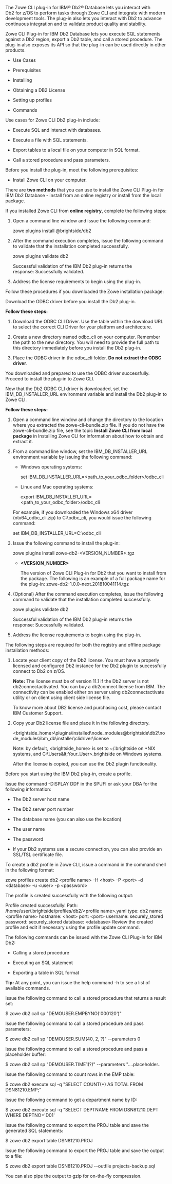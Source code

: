 <?xml version="1.0" encoding="UTF-8"?><?workdir /opt/dita-ot/out/.tmp?><?workdir-uri file:/opt/dita-ot/out/.tmp/?><?path2project ../?><?path2project-uri ../?><?path2rootmap-uri ../?><topic xmlns:ditaarch="http://dita.oasis-open.org/architecture/2005/" xmlns:dita-ot="http://dita-ot.sourceforge.net/ns/201007/dita-ot" class="- topic/topic " ditaarch:DITAArchVersion="1.2" domains="(topic hi-d) (topic ut-d) (topic indexing-d) (topic hazard-d) (topic abbrev-d) (topic pr-d) (topic sw-d) (topic ui-d)" id="zowe-cli-plug-in-for-ibm-db2-database" xtrf="file:/opt/dita-ot/data/user-guide/cli-db2plugin.md" xtrc="topic:1;182:3"><title class="- topic/title " xtrf="file:/opt/dita-ot/data/user-guide/cli-db2plugin.md" xtrc="title:1;182:3">Zowe CLI plug-in for IBM Db2 Database</title><body class="- topic/body " xtrf="file:/opt/dita-ot/data/user-guide/cli-db2plugin.md" xtrc="body:1;182:3"><p class="- topic/p " xtrf="file:/opt/dita-ot/data/user-guide/cli-db2plugin.md" xtrc="p:1;182:3">The Zowe CLI plug-in for IBM® Db2® Database lets you interact with Db2 for z/OS to perform tasks through Zowe CLI and integrate with modern development tools. The plug-in also lets you interact with Db2 to advance continuous integration and to validate product quality and stability.</p><p class="- topic/p " xtrf="file:/opt/dita-ot/data/user-guide/cli-db2plugin.md" xtrc="p:2;182:3">Zowe CLI Plug-in for IBM Db2 Database lets you execute SQL statements against a Db2 region, export a Db2 table, and call a stored procedure. The plug-in also exposes its API so that the plug-in can be used directly in other products.</p><ul class="- topic/ul " xtrf="file:/opt/dita-ot/data/user-guide/cli-db2plugin.md" xtrc="ul:1;182:3"><li class="- topic/li " xtrf="file:/opt/dita-ot/data/user-guide/cli-db2plugin.md" xtrc="li:1;182:3"><p class="- topic/p " xtrf="file:/opt/dita-ot/data/user-guide/cli-db2plugin.md" xtrc="p:3;182:3"><xref class="- topic/xref " href="#use-cases" dita-ot:orig-format="html" format="dita" xtrf="file:/opt/dita-ot/data/user-guide/cli-db2plugin.md" xtrc="xref:1;182:3">Use Cases</xref></p></li><li class="- topic/li " xtrf="file:/opt/dita-ot/data/user-guide/cli-db2plugin.md" xtrc="li:2;182:3"><p class="- topic/p " xtrf="file:/opt/dita-ot/data/user-guide/cli-db2plugin.md" xtrc="p:4;182:3"><xref class="- topic/xref " href="#prerequisites" dita-ot:orig-format="html" format="dita" xtrf="file:/opt/dita-ot/data/user-guide/cli-db2plugin.md" xtrc="xref:2;182:3">Prerequisites</xref></p></li><li class="- topic/li " xtrf="file:/opt/dita-ot/data/user-guide/cli-db2plugin.md" xtrc="li:3;182:3"><p class="- topic/p " xtrf="file:/opt/dita-ot/data/user-guide/cli-db2plugin.md" xtrc="p:5;182:3"><xref class="- topic/xref " href="#installing" dita-ot:orig-format="html" format="dita" xtrf="file:/opt/dita-ot/data/user-guide/cli-db2plugin.md" xtrc="xref:3;182:3">Installing</xref></p></li><li class="- topic/li " xtrf="file:/opt/dita-ot/data/user-guide/cli-db2plugin.md" xtrc="li:4;182:3"><p class="- topic/p " xtrf="file:/opt/dita-ot/data/user-guide/cli-db2plugin.md" xtrc="p:6;182:3"><xref class="- topic/xref " href="#license" dita-ot:orig-format="html" format="dita" xtrf="file:/opt/dita-ot/data/user-guide/cli-db2plugin.md" xtrc="xref:4;182:3">Obtaining a DB2 License</xref></p></li><li class="- topic/li " xtrf="file:/opt/dita-ot/data/user-guide/cli-db2plugin.md" xtrc="li:5;182:3"><p class="- topic/p " xtrf="file:/opt/dita-ot/data/user-guide/cli-db2plugin.md" xtrc="p:7;182:3"><xref class="- topic/xref " href="#setting-up-profiles" dita-ot:orig-format="html" format="dita" xtrf="file:/opt/dita-ot/data/user-guide/cli-db2plugin.md" xtrc="xref:5;182:3">Setting up profiles</xref></p></li><li class="- topic/li " xtrf="file:/opt/dita-ot/data/user-guide/cli-db2plugin.md" xtrc="li:6;182:3"><p class="- topic/p " xtrf="file:/opt/dita-ot/data/user-guide/cli-db2plugin.md" xtrc="p:8;182:3"><xref class="- topic/xref " href="#commands" dita-ot:orig-format="html" format="dita" xtrf="file:/opt/dita-ot/data/user-guide/cli-db2plugin.md" xtrc="xref:6;182:3">Commands</xref></p></li></ul></body><topic class="- topic/topic " ditaarch:DITAArchVersion="1.2" domains="(topic hi-d) (topic ut-d) (topic indexing-d) (topic hazard-d) (topic abbrev-d) (topic pr-d) (topic sw-d) (topic ui-d)" id="use-cases" xtrf="file:/opt/dita-ot/data/user-guide/cli-db2plugin.md" xtrc="topic:2;182:3"><title class="- topic/title " xtrf="file:/opt/dita-ot/data/user-guide/cli-db2plugin.md" xtrc="title:2;182:3">Use cases</title><body class="- topic/body " xtrf="file:/opt/dita-ot/data/user-guide/cli-db2plugin.md" xtrc="body:2;182:3"><p class="- topic/p " xtrf="file:/opt/dita-ot/data/user-guide/cli-db2plugin.md" xtrc="p:9;182:3">Use cases for Zowe CLI Db2 plug-in include:</p><ul class="- topic/ul " xtrf="file:/opt/dita-ot/data/user-guide/cli-db2plugin.md" xtrc="ul:2;182:3"><li class="- topic/li " xtrf="file:/opt/dita-ot/data/user-guide/cli-db2plugin.md" xtrc="li:7;182:3"><p class="- topic/p " xtrf="file:/opt/dita-ot/data/user-guide/cli-db2plugin.md" xtrc="p:10;182:3">Execute SQL and interact with databases.</p></li><li class="- topic/li " xtrf="file:/opt/dita-ot/data/user-guide/cli-db2plugin.md" xtrc="li:8;182:3"><p class="- topic/p " xtrf="file:/opt/dita-ot/data/user-guide/cli-db2plugin.md" xtrc="p:11;182:3">Execute a file with SQL statements.</p></li><li class="- topic/li " xtrf="file:/opt/dita-ot/data/user-guide/cli-db2plugin.md" xtrc="li:9;182:3"><p class="- topic/p " xtrf="file:/opt/dita-ot/data/user-guide/cli-db2plugin.md" xtrc="p:12;182:3">Export tables to a local file on your computer in SQL format.</p></li><li class="- topic/li " xtrf="file:/opt/dita-ot/data/user-guide/cli-db2plugin.md" xtrc="li:10;182:3"><p class="- topic/p " xtrf="file:/opt/dita-ot/data/user-guide/cli-db2plugin.md" xtrc="p:13;182:3">Call a stored procedure and pass parameters.</p></li></ul></body></topic><topic class="- topic/topic " ditaarch:DITAArchVersion="1.2" domains="(topic hi-d) (topic ut-d) (topic indexing-d) (topic hazard-d) (topic abbrev-d) (topic pr-d) (topic sw-d) (topic ui-d)" id="prerequisites" xtrf="file:/opt/dita-ot/data/user-guide/cli-db2plugin.md" xtrc="topic:3;182:3"><title class="- topic/title " xtrf="file:/opt/dita-ot/data/user-guide/cli-db2plugin.md" xtrc="title:3;182:3">Prerequisites</title><body class="- topic/body " xtrf="file:/opt/dita-ot/data/user-guide/cli-db2plugin.md" xtrc="body:3;182:3"><p class="- topic/p " xtrf="file:/opt/dita-ot/data/user-guide/cli-db2plugin.md" xtrc="p:14;182:3">Before you install the plug-in, meet the following prerequisites:</p><ul class="- topic/ul " xtrf="file:/opt/dita-ot/data/user-guide/cli-db2plugin.md" xtrc="ul:3;182:3"><li class="- topic/li " xtrf="file:/opt/dita-ot/data/user-guide/cli-db2plugin.md" xtrc="li:11;182:3"><p class="- topic/p " xtrf="file:/opt/dita-ot/data/user-guide/cli-db2plugin.md" xtrc="p:15;182:3"><xref class="- topic/xref " href="3c5639783a4a2573d79d3f8de6929684303817ff.md" dita-ot:orig-format="markdown" format="dita" xtrf="file:/opt/dita-ot/data/user-guide/cli-db2plugin.md" xtrc="xref:7;182:3">Install Zowe CLI</xref> on your computer.</p></li></ul></body></topic><topic class="- topic/topic " ditaarch:DITAArchVersion="1.2" domains="(topic hi-d) (topic ut-d) (topic indexing-d) (topic hazard-d) (topic abbrev-d) (topic pr-d) (topic sw-d) (topic ui-d)" id="installing" xtrf="file:/opt/dita-ot/data/user-guide/cli-db2plugin.md" xtrc="topic:4;182:3"><title class="- topic/title " xtrf="file:/opt/dita-ot/data/user-guide/cli-db2plugin.md" xtrc="title:4;182:3">Installing</title><body class="- topic/body " xtrf="file:/opt/dita-ot/data/user-guide/cli-db2plugin.md" xtrc="body:4;182:3"><p class="- topic/p " xtrf="file:/opt/dita-ot/data/user-guide/cli-db2plugin.md" xtrc="p:16;182:3">There are <b class="+ topic/ph hi-d/b " xtrf="file:/opt/dita-ot/data/user-guide/cli-db2plugin.md" xtrc="b:1;182:3">two methods</b> that you can use to install the Zowe CLI Plug-in for IBM Db2 Database - install from an online registry or install from the local package.</p></body><topic class="- topic/topic " ditaarch:DITAArchVersion="1.2" domains="(topic hi-d) (topic ut-d) (topic indexing-d) (topic hazard-d) (topic abbrev-d) (topic pr-d) (topic sw-d) (topic ui-d)" id="installing-from-online-registry" xtrf="file:/opt/dita-ot/data/user-guide/cli-db2plugin.md" xtrc="topic:5;182:3"><title class="- topic/title " xtrf="file:/opt/dita-ot/data/user-guide/cli-db2plugin.md" xtrc="title:5;182:3">Installing from online registry</title><body class="- topic/body " xtrf="file:/opt/dita-ot/data/user-guide/cli-db2plugin.md" xtrc="body:5;182:3"><p class="- topic/p " xtrf="file:/opt/dita-ot/data/user-guide/cli-db2plugin.md" xtrc="p:17;182:3">If you installed Zowe CLI from <b class="+ topic/ph hi-d/b " xtrf="file:/opt/dita-ot/data/user-guide/cli-db2plugin.md" xtrc="b:2;182:3">online registry</b>, complete the following steps:</p><ol class="- topic/ol " xtrf="file:/opt/dita-ot/data/user-guide/cli-db2plugin.md" xtrc="ol:1;182:3"><li class="- topic/li " xtrf="file:/opt/dita-ot/data/user-guide/cli-db2plugin.md" xtrc="li:12;182:3"><p class="- topic/p " xtrf="file:/opt/dita-ot/data/user-guide/cli-db2plugin.md" xtrc="p:18;182:3">Open a command line window and issue the following command:</p><codeblock class="+ topic/pre pr-d/codeblock " xml:space="preserve" xtrf="file:/opt/dita-ot/data/user-guide/cli-db2plugin.md" xtrc="codeblock:1;182:3">zowe plugins install @brightside/db2 </codeblock></li><li class="- topic/li " xtrf="file:/opt/dita-ot/data/user-guide/cli-db2plugin.md" xtrc="li:13;182:3"><p class="- topic/p " xtrf="file:/opt/dita-ot/data/user-guide/cli-db2plugin.md" xtrc="p:19;182:3">After the command execution completes, issue the following command to validate that the installation completed successfully.</p><codeblock class="+ topic/pre pr-d/codeblock " xml:space="preserve" xtrf="file:/opt/dita-ot/data/user-guide/cli-db2plugin.md" xtrc="codeblock:2;182:3">zowe plugins validate db2</codeblock><p class="- topic/p " xtrf="file:/opt/dita-ot/data/user-guide/cli-db2plugin.md" xtrc="p:20;182:3">Successful validation of the IBM Db2 plug-in returns the response: <codeph class="+ topic/ph pr-d/codeph " xtrf="file:/opt/dita-ot/data/user-guide/cli-db2plugin.md" xtrc="codeph:1;182:3">Successfully validated</codeph>.</p></li><li class="- topic/li " xtrf="file:/opt/dita-ot/data/user-guide/cli-db2plugin.md" xtrc="li:14;182:3"><p class="- topic/p " xtrf="file:/opt/dita-ot/data/user-guide/cli-db2plugin.md" xtrc="p:21;182:3"><xref class="- topic/xref " href="#addressing-the-license-requirement" dita-ot:orig-format="html" format="dita" xtrf="file:/opt/dita-ot/data/user-guide/cli-db2plugin.md" xtrc="xref:8;182:3">Address the license requirements</xref> to begin using the plug-in.</p></li></ol></body></topic><topic class="- topic/topic " ditaarch:DITAArchVersion="1.2" domains="(topic hi-d) (topic ut-d) (topic indexing-d) (topic hazard-d) (topic abbrev-d) (topic pr-d) (topic sw-d) (topic ui-d)" id="installing-from-local-package" xtrf="file:/opt/dita-ot/data/user-guide/cli-db2plugin.md" xtrc="topic:6;182:3"><title class="- topic/title " xtrf="file:/opt/dita-ot/data/user-guide/cli-db2plugin.md" xtrc="title:6;182:3">Installing from local package</title><body class="- topic/body " xtrf="file:/opt/dita-ot/data/user-guide/cli-db2plugin.md" xtrc="body:6;182:3"><p class="- topic/p " xtrf="file:/opt/dita-ot/data/user-guide/cli-db2plugin.md" xtrc="p:22;182:3">Follow these procedures if you downloaded the Zowe installation package:</p></body><topic class="- topic/topic " ditaarch:DITAArchVersion="1.2" domains="(topic hi-d) (topic ut-d) (topic indexing-d) (topic hazard-d) (topic abbrev-d) (topic pr-d) (topic sw-d) (topic ui-d)" id="downloading-the-odbc-driver" xtrf="file:/opt/dita-ot/data/user-guide/cli-db2plugin.md" xtrc="topic:7;182:3"><title class="- topic/title " xtrf="file:/opt/dita-ot/data/user-guide/cli-db2plugin.md" xtrc="title:7;182:3">Downloading the ODBC driver</title><body class="- topic/body " xtrf="file:/opt/dita-ot/data/user-guide/cli-db2plugin.md" xtrc="body:7;182:3"><p class="- topic/p " xtrf="file:/opt/dita-ot/data/user-guide/cli-db2plugin.md" xtrc="p:23;182:3">Download the ODBC driver before you install the Db2 plug-in.</p><p class="- topic/p " xtrf="file:/opt/dita-ot/data/user-guide/cli-db2plugin.md" xtrc="p:24;182:3"><b class="+ topic/ph hi-d/b " xtrf="file:/opt/dita-ot/data/user-guide/cli-db2plugin.md" xtrc="b:3;182:3">Follow these steps:</b></p><ol class="- topic/ol " xtrf="file:/opt/dita-ot/data/user-guide/cli-db2plugin.md" xtrc="ol:2;182:3"><li class="- topic/li " xtrf="file:/opt/dita-ot/data/user-guide/cli-db2plugin.md" xtrc="li:15;182:3"><p class="- topic/p " xtrf="file:/opt/dita-ot/data/user-guide/cli-db2plugin.md" xtrc="p:25;182:3"><xref class="- topic/xref " href="https://github.com/ibmdb/node-ibm_db#-download-clidriver-based-on-your-platform--architecture-from-the-below-ibm-hosted-url" format="html" scope="external" xtrf="file:/opt/dita-ot/data/user-guide/cli-db2plugin.md" xtrc="xref:9;182:3">Download the ODBC CLI Driver</xref>. Use the table within the download URL to select the correct CLI Driver for your platform and architecture.</p></li><li class="- topic/li " xtrf="file:/opt/dita-ot/data/user-guide/cli-db2plugin.md" xtrc="li:16;182:3"><p class="- topic/p " xtrf="file:/opt/dita-ot/data/user-guide/cli-db2plugin.md" xtrc="p:26;182:3">Create a new directory named <codeph class="+ topic/ph pr-d/codeph " xtrf="file:/opt/dita-ot/data/user-guide/cli-db2plugin.md" xtrc="codeph:2;182:3">odbc_cli</codeph>  on your computer. Remember the path to the new directory. You will need to provide the full path to this directory immediately before you install the Db2 plug-in.</p></li><li class="- topic/li " xtrf="file:/opt/dita-ot/data/user-guide/cli-db2plugin.md" xtrc="li:17;182:3"><p class="- topic/p " xtrf="file:/opt/dita-ot/data/user-guide/cli-db2plugin.md" xtrc="p:27;182:3">Place the ODBC driver in the <codeph class="+ topic/ph pr-d/codeph " xtrf="file:/opt/dita-ot/data/user-guide/cli-db2plugin.md" xtrc="codeph:3;182:3">odbc_cli</codeph> folder. <b class="+ topic/ph hi-d/b " xtrf="file:/opt/dita-ot/data/user-guide/cli-db2plugin.md" xtrc="b:4;182:3">Do not extract the ODBC driver</b>.</p></li></ol><p class="- topic/p " xtrf="file:/opt/dita-ot/data/user-guide/cli-db2plugin.md" xtrc="p:28;182:3">You downloaded and prepared to use the ODBC driver successfully. Proceed to install the plug-in to Zowe CLI.</p></body></topic><topic class="- topic/topic " ditaarch:DITAArchVersion="1.2" domains="(topic hi-d) (topic ut-d) (topic indexing-d) (topic hazard-d) (topic abbrev-d) (topic pr-d) (topic sw-d) (topic ui-d)" id="installing-the-plug-in" xtrf="file:/opt/dita-ot/data/user-guide/cli-db2plugin.md" xtrc="topic:8;182:3"><title class="- topic/title " xtrf="file:/opt/dita-ot/data/user-guide/cli-db2plugin.md" xtrc="title:8;182:3">Installing the Plug-in</title><body class="- topic/body " xtrf="file:/opt/dita-ot/data/user-guide/cli-db2plugin.md" xtrc="body:8;182:3"><p class="- topic/p " xtrf="file:/opt/dita-ot/data/user-guide/cli-db2plugin.md" xtrc="p:29;182:3">Now that the Db2 ODBC CLI driver is downloaded, set the IBM_DB_INSTALLER_URL environment variable and install the Db2 plug-in to Zowe CLI.</p><p class="- topic/p " xtrf="file:/opt/dita-ot/data/user-guide/cli-db2plugin.md" xtrc="p:30;182:3"><b class="+ topic/ph hi-d/b " xtrf="file:/opt/dita-ot/data/user-guide/cli-db2plugin.md" xtrc="b:5;182:3">Follow these steps:</b></p><ol class="- topic/ol " xtrf="file:/opt/dita-ot/data/user-guide/cli-db2plugin.md" xtrc="ol:3;182:3"><li class="- topic/li " xtrf="file:/opt/dita-ot/data/user-guide/cli-db2plugin.md" xtrc="li:18;182:3"><p class="- topic/p " xtrf="file:/opt/dita-ot/data/user-guide/cli-db2plugin.md" xtrc="p:31;182:3">Open a command line window and change the directory to the location where you extracted the <codeph class="+ topic/ph pr-d/codeph " xtrf="file:/opt/dita-ot/data/user-guide/cli-db2plugin.md" xtrc="codeph:4;182:3">zowe-cli-bundle.zip</codeph> file. If you do not have the <codeph class="+ topic/ph pr-d/codeph " xtrf="file:/opt/dita-ot/data/user-guide/cli-db2plugin.md" xtrc="codeph:5;182:3">zowe-cli-bundle.zip</codeph> file, see the topic <b class="+ topic/ph hi-d/b " xtrf="file:/opt/dita-ot/data/user-guide/cli-db2plugin.md" xtrc="b:6;182:3">Install Zowe CLI from local package</b> in <xref class="- topic/xref " href="3c5639783a4a2573d79d3f8de6929684303817ff.md" dita-ot:orig-format="markdown" format="dita" xtrf="file:/opt/dita-ot/data/user-guide/cli-db2plugin.md" xtrc="xref:10;182:3">Installing Zowe CLI</xref> for information about how to obtain and extract it.</p></li><li class="- topic/li " xtrf="file:/opt/dita-ot/data/user-guide/cli-db2plugin.md" xtrc="li:19;182:3"><p class="- topic/p " xtrf="file:/opt/dita-ot/data/user-guide/cli-db2plugin.md" xtrc="p:32;182:3">From a command line window, set the <codeph class="+ topic/ph pr-d/codeph " xtrf="file:/opt/dita-ot/data/user-guide/cli-db2plugin.md" xtrc="codeph:6;182:3">IBM_DB_INSTALLER_URL</codeph> environment variable by issuing the following command:</p><ul class="- topic/ul " xtrf="file:/opt/dita-ot/data/user-guide/cli-db2plugin.md" xtrc="ul:4;182:3"><li class="- topic/li " xtrf="file:/opt/dita-ot/data/user-guide/cli-db2plugin.md" xtrc="li:20;182:3"><p class="- topic/p " xtrf="file:/opt/dita-ot/data/user-guide/cli-db2plugin.md" xtrc="p:33;182:3">Windows operating systems:</p><codeblock class="+ topic/pre pr-d/codeblock " xml:space="preserve" xtrf="file:/opt/dita-ot/data/user-guide/cli-db2plugin.md" xtrc="codeblock:3;182:3">set IBM_DB_INSTALLER_URL=&lt;path_to_your_odbc_folder&gt;/odbc_cli</codeblock></li><li class="- topic/li " xtrf="file:/opt/dita-ot/data/user-guide/cli-db2plugin.md" xtrc="li:21;182:3"><p class="- topic/p " xtrf="file:/opt/dita-ot/data/user-guide/cli-db2plugin.md" xtrc="p:34;182:3">Linux and Mac operating systems:</p><codeblock class="+ topic/pre pr-d/codeblock " xml:space="preserve" xtrf="file:/opt/dita-ot/data/user-guide/cli-db2plugin.md" xtrc="codeblock:4;182:3">export IBM_DB_INSTALLER_URL=&lt;path_to_your_odbc_folder&gt;/odbc_cli</codeblock></li></ul><p class="- topic/p " xtrf="file:/opt/dita-ot/data/user-guide/cli-db2plugin.md" xtrc="p:35;182:3">For example, if you downloaded the Windows x64 driver (ntx64_odbc_cli.zip) to C:\odbc_cli, you would issue the following command:</p><codeblock class="+ topic/pre pr-d/codeblock " xml:space="preserve" xtrf="file:/opt/dita-ot/data/user-guide/cli-db2plugin.md" xtrc="codeblock:5;182:3"> set IBM_DB_INSTALLER_URL=C:\odbc_cli</codeblock></li><li class="- topic/li " xtrf="file:/opt/dita-ot/data/user-guide/cli-db2plugin.md" xtrc="li:22;182:3"><p class="- topic/p " xtrf="file:/opt/dita-ot/data/user-guide/cli-db2plugin.md" xtrc="p:36;182:3">Issue the following command to install the plug-in:</p><codeblock class="+ topic/pre pr-d/codeblock " xml:space="preserve" xtrf="file:/opt/dita-ot/data/user-guide/cli-db2plugin.md" xtrc="codeblock:6;182:3">zowe plugins install zowe-db2-&lt;VERSION_NUMBER&gt;.tgz</codeblock><ul class="- topic/ul " xtrf="file:/opt/dita-ot/data/user-guide/cli-db2plugin.md" xtrc="ul:5;182:3"><li class="- topic/li " xtrf="file:/opt/dita-ot/data/user-guide/cli-db2plugin.md" xtrc="li:23;182:3"><p class="- topic/p " xtrf="file:/opt/dita-ot/data/user-guide/cli-db2plugin.md" xtrc="p:37;182:3"><b class="+ topic/ph hi-d/b " xtrf="file:/opt/dita-ot/data/user-guide/cli-db2plugin.md" xtrc="b:7;182:3">&lt;VERSION_NUMBER&gt;</b></p><p class="- topic/p " xtrf="file:/opt/dita-ot/data/user-guide/cli-db2plugin.md" xtrc="p:38;182:3">The version of Zowe CLI Plug-in for Db2 that you want to install from the package. The following is an example of a full package name for the plug-in: <codeph class="+ topic/ph pr-d/codeph " xtrf="file:/opt/dita-ot/data/user-guide/cli-db2plugin.md" xtrc="codeph:7;182:3">zowe-db2-1.0.0-next.201810041114.tgz</codeph></p></li></ul></li><li class="- topic/li " xtrf="file:/opt/dita-ot/data/user-guide/cli-db2plugin.md" xtrc="li:24;182:3"><p class="- topic/p " xtrf="file:/opt/dita-ot/data/user-guide/cli-db2plugin.md" xtrc="p:39;182:3">(Optional) After the command execution completes, issue the following command to validate that the installation completed successfully.</p><codeblock class="+ topic/pre pr-d/codeblock " xml:space="preserve" xtrf="file:/opt/dita-ot/data/user-guide/cli-db2plugin.md" xtrc="codeblock:7;182:3">zowe plugins validate db2</codeblock><p class="- topic/p " xtrf="file:/opt/dita-ot/data/user-guide/cli-db2plugin.md" xtrc="p:40;182:3">Successful validation of the IBM Db2 plug-in returns the response: <codeph class="+ topic/ph pr-d/codeph " xtrf="file:/opt/dita-ot/data/user-guide/cli-db2plugin.md" xtrc="codeph:8;182:3">Successfully validated</codeph>.</p></li><li class="- topic/li " xtrf="file:/opt/dita-ot/data/user-guide/cli-db2plugin.md" xtrc="li:25;182:3"><p class="- topic/p " xtrf="file:/opt/dita-ot/data/user-guide/cli-db2plugin.md" xtrc="p:41;182:3"><xref class="- topic/xref " href="#addressing-the-license-requirement" dita-ot:orig-format="html" format="dita" xtrf="file:/opt/dita-ot/data/user-guide/cli-db2plugin.md" xtrc="xref:11;182:3">Address the license requirements</xref> to begin using the plug-in.</p></li></ol></body></topic></topic><topic class="- topic/topic " ditaarch:DITAArchVersion="1.2" domains="(topic hi-d) (topic ut-d) (topic indexing-d) (topic hazard-d) (topic abbrev-d) (topic pr-d) (topic sw-d) (topic ui-d)" id="addressing-the-license-requirement" xtrf="file:/opt/dita-ot/data/user-guide/cli-db2plugin.md" xtrc="topic:9;182:3"><title class="- topic/title " xtrf="file:/opt/dita-ot/data/user-guide/cli-db2plugin.md" xtrc="title:9;182:3">Addressing the license requirement</title><body class="- topic/body " xtrf="file:/opt/dita-ot/data/user-guide/cli-db2plugin.md" xtrc="body:9;182:3"><p class="- topic/p " xtrf="file:/opt/dita-ot/data/user-guide/cli-db2plugin.md" xtrc="p:42;182:3">The following steps are required for both the registry and offline package installation methods:</p><ol class="- topic/ol " xtrf="file:/opt/dita-ot/data/user-guide/cli-db2plugin.md" xtrc="ol:4;182:3"><li class="- topic/li " xtrf="file:/opt/dita-ot/data/user-guide/cli-db2plugin.md" xtrc="li:26;182:3"><p class="- topic/p " xtrf="file:/opt/dita-ot/data/user-guide/cli-db2plugin.md" xtrc="p:43;182:3">Locate your client copy of the Db2 license. You must have a properly licensed and configured Db2 instance for the Db2 plugin to successfully connect to Db2 on z/OS.</p><p class="- topic/p " xtrf="file:/opt/dita-ot/data/user-guide/cli-db2plugin.md" xtrc="p:44;182:3"><b class="+ topic/ph hi-d/b " xtrf="file:/opt/dita-ot/data/user-guide/cli-db2plugin.md" xtrc="b:8;182:3">Note:</b> The license must be of version 11.1 if the Db2 server is not <codeph class="+ topic/ph pr-d/codeph " xtrf="file:/opt/dita-ot/data/user-guide/cli-db2plugin.md" xtrc="codeph:9;182:3">db2connectactivated</codeph>. You can buy a db2connect license from     IBM. The connectivity can be enabled either on server using db2connectactivate utility or on client using client side license file.
To know more about DB2 license and purchasing cost, please contact IBM Customer Support.</p></li><li class="- topic/li " xtrf="file:/opt/dita-ot/data/user-guide/cli-db2plugin.md" xtrc="li:27;182:3"><p class="- topic/p " xtrf="file:/opt/dita-ot/data/user-guide/cli-db2plugin.md" xtrc="p:45;182:3">Copy your Db2 license file and place it in the following directory.</p><codeblock class="+ topic/pre pr-d/codeblock " xml:space="preserve" xtrf="file:/opt/dita-ot/data/user-guide/cli-db2plugin.md" xtrc="codeblock:8;182:3">&lt;brightside_home&gt;\plugins\installed\node_modules\@brightside\db2\node_modules\ibm_db\installer\clidriver\license</codeblock><p class="- topic/p " xtrf="file:/opt/dita-ot/data/user-guide/cli-db2plugin.md" xtrc="p:46;182:3">Note: by default, &lt;brightside_home&gt; is set to <codeph class="+ topic/ph pr-d/codeph " xtrf="file:/opt/dita-ot/data/user-guide/cli-db2plugin.md" xtrc="codeph:10;182:3">~/.brightside</codeph> on \*NIX systems, and <codeph class="+ topic/ph pr-d/codeph " xtrf="file:/opt/dita-ot/data/user-guide/cli-db2plugin.md" xtrc="codeph:11;182:3">C:\Users\&lt;Your_User&gt;\.brightside</codeph> on Windows systems.</p><p class="- topic/p " xtrf="file:/opt/dita-ot/data/user-guide/cli-db2plugin.md" xtrc="p:47;182:3">After the license is copied, you can use the Db2 plugin functionality.</p></li></ol></body></topic></topic><topic class="- topic/topic " ditaarch:DITAArchVersion="1.2" domains="(topic hi-d) (topic ut-d) (topic indexing-d) (topic hazard-d) (topic abbrev-d) (topic pr-d) (topic sw-d) (topic ui-d)" id="creating-a-user-profile" xtrf="file:/opt/dita-ot/data/user-guide/cli-db2plugin.md" xtrc="topic:10;182:3"><title class="- topic/title " xtrf="file:/opt/dita-ot/data/user-guide/cli-db2plugin.md" xtrc="title:10;182:3">Creating a user profile</title><body class="- topic/body " xtrf="file:/opt/dita-ot/data/user-guide/cli-db2plugin.md" xtrc="body:10;182:3"><p class="- topic/p " xtrf="file:/opt/dita-ot/data/user-guide/cli-db2plugin.md" xtrc="p:48;182:3">Before you start using the IBM Db2 plug-in, create a profile.</p><p class="- topic/p " xtrf="file:/opt/dita-ot/data/user-guide/cli-db2plugin.md" xtrc="p:49;182:3">Issue the command <codeph class="+ topic/ph pr-d/codeph " xtrf="file:/opt/dita-ot/data/user-guide/cli-db2plugin.md" xtrc="codeph:12;182:3">-DISPLAY DDF</codeph> in the SPUFI or ask your DBA for the following information:</p><ul class="- topic/ul " xtrf="file:/opt/dita-ot/data/user-guide/cli-db2plugin.md" xtrc="ul:6;182:3"><li class="- topic/li " xtrf="file:/opt/dita-ot/data/user-guide/cli-db2plugin.md" xtrc="li:28;182:3"><p class="- topic/p " xtrf="file:/opt/dita-ot/data/user-guide/cli-db2plugin.md" xtrc="p:50;182:3">The Db2 server host name</p></li><li class="- topic/li " xtrf="file:/opt/dita-ot/data/user-guide/cli-db2plugin.md" xtrc="li:29;182:3"><p class="- topic/p " xtrf="file:/opt/dita-ot/data/user-guide/cli-db2plugin.md" xtrc="p:51;182:3">The Db2 server port number</p></li><li class="- topic/li " xtrf="file:/opt/dita-ot/data/user-guide/cli-db2plugin.md" xtrc="li:30;182:3"><p class="- topic/p " xtrf="file:/opt/dita-ot/data/user-guide/cli-db2plugin.md" xtrc="p:52;182:3">The database name (you can also use the location)</p></li><li class="- topic/li " xtrf="file:/opt/dita-ot/data/user-guide/cli-db2plugin.md" xtrc="li:31;182:3"><p class="- topic/p " xtrf="file:/opt/dita-ot/data/user-guide/cli-db2plugin.md" xtrc="p:53;182:3">The user name</p></li><li class="- topic/li " xtrf="file:/opt/dita-ot/data/user-guide/cli-db2plugin.md" xtrc="li:32;182:3"><p class="- topic/p " xtrf="file:/opt/dita-ot/data/user-guide/cli-db2plugin.md" xtrc="p:54;182:3">The password</p></li><li class="- topic/li " xtrf="file:/opt/dita-ot/data/user-guide/cli-db2plugin.md" xtrc="li:33;182:3"><p class="- topic/p " xtrf="file:/opt/dita-ot/data/user-guide/cli-db2plugin.md" xtrc="p:55;182:3">If your Db2 systems use a secure connection, you can also
provide an SSL/TSL certificate file.</p></li></ul><p class="- topic/p " xtrf="file:/opt/dita-ot/data/user-guide/cli-db2plugin.md" xtrc="p:56;182:3">To create a db2 profile in Zowe CLI, issue a command in the command shell in the following format:</p><codeblock class="+ topic/pre pr-d/codeblock " xml:space="preserve" xtrf="file:/opt/dita-ot/data/user-guide/cli-db2plugin.md" xtrc="codeblock:9;182:3">zowe profiles create db2 &lt;profile name&gt; -H &lt;host&gt; -P &lt;port&gt; -d &lt;database&gt; -u &lt;user&gt; -p &lt;password&gt;  </codeblock><p class="- topic/p " xtrf="file:/opt/dita-ot/data/user-guide/cli-db2plugin.md" xtrc="p:57;182:3">The profile is created successfully with the following
output:</p><codeblock class="+ topic/pre pr-d/codeblock " xml:space="preserve" xtrf="file:/opt/dita-ot/data/user-guide/cli-db2plugin.md" xtrc="codeblock:10;182:3">Profile created successfully! Path:
/home/user/.brightside/profiles/db2/&lt;profile name&gt;.yaml
type: db2
name: &lt;profile name&gt;
hostname: &lt;host&gt;
port: &lt;port&gt;
username: securely_stored
password: securely_stored
database: &lt;database&gt;
Review the created profile and edit if necessary using the profile update command.</codeblock></body></topic><topic class="- topic/topic " ditaarch:DITAArchVersion="1.2" domains="(topic hi-d) (topic ut-d) (topic indexing-d) (topic hazard-d) (topic abbrev-d) (topic pr-d) (topic sw-d) (topic ui-d)" id="commands" xtrf="file:/opt/dita-ot/data/user-guide/cli-db2plugin.md" xtrc="topic:11;182:3"><title class="- topic/title " xtrf="file:/opt/dita-ot/data/user-guide/cli-db2plugin.md" xtrc="title:11;182:3">Commands</title><body class="- topic/body " xtrf="file:/opt/dita-ot/data/user-guide/cli-db2plugin.md" xtrc="body:11;182:3"><p class="- topic/p " xtrf="file:/opt/dita-ot/data/user-guide/cli-db2plugin.md" xtrc="p:58;182:3">The following commands can be issued with the Zowe CLI Plug-in for IBM Db2:</p><ul class="- topic/ul " xtrf="file:/opt/dita-ot/data/user-guide/cli-db2plugin.md" xtrc="ul:7;182:3"><li class="- topic/li " xtrf="file:/opt/dita-ot/data/user-guide/cli-db2plugin.md" xtrc="li:34;182:3"><p class="- topic/p " xtrf="file:/opt/dita-ot/data/user-guide/cli-db2plugin.md" xtrc="p:59;182:3"><xref class="- topic/xref " href="#calling-a-stored-procedure" dita-ot:orig-format="html" format="dita" xtrf="file:/opt/dita-ot/data/user-guide/cli-db2plugin.md" xtrc="xref:12;182:3">Calling a stored procedure</xref></p></li><li class="- topic/li " xtrf="file:/opt/dita-ot/data/user-guide/cli-db2plugin.md" xtrc="li:35;182:3"><p class="- topic/p " xtrf="file:/opt/dita-ot/data/user-guide/cli-db2plugin.md" xtrc="p:60;182:3"><xref class="- topic/xref " href="#executing-an-sql-statememnt" dita-ot:orig-format="html" format="dita" xtrf="file:/opt/dita-ot/data/user-guide/cli-db2plugin.md" xtrc="xref:13;182:3">Executing an SQL statement</xref></p></li><li class="- topic/li " xtrf="file:/opt/dita-ot/data/user-guide/cli-db2plugin.md" xtrc="li:36;182:3"><p class="- topic/p " xtrf="file:/opt/dita-ot/data/user-guide/cli-db2plugin.md" xtrc="p:61;182:3"><xref class="- topic/xref " href="#exporting-a-table-in-sql-format" dita-ot:orig-format="html" format="dita" xtrf="file:/opt/dita-ot/data/user-guide/cli-db2plugin.md" xtrc="xref:14;182:3">Exporting a table in SQL format</xref></p></li></ul><p class="- topic/p " xtrf="file:/opt/dita-ot/data/user-guide/cli-db2plugin.md" xtrc="p:62;182:3"><b class="+ topic/ph hi-d/b " xtrf="file:/opt/dita-ot/data/user-guide/cli-db2plugin.md" xtrc="b:9;182:3">Tip:</b> At any point, you can issue the help command <codeph class="+ topic/ph pr-d/codeph " xtrf="file:/opt/dita-ot/data/user-guide/cli-db2plugin.md" xtrc="codeph:13;182:3">-h</codeph> to see a list of available commands.</p></body><topic class="- topic/topic " ditaarch:DITAArchVersion="1.2" domains="(topic hi-d) (topic ut-d) (topic indexing-d) (topic hazard-d) (topic abbrev-d) (topic pr-d) (topic sw-d) (topic ui-d)" id="calling-a-stored-procedure" xtrf="file:/opt/dita-ot/data/user-guide/cli-db2plugin.md" xtrc="topic:12;182:3"><title class="- topic/title " xtrf="file:/opt/dita-ot/data/user-guide/cli-db2plugin.md" xtrc="title:12;182:3">Calling a stored procedure</title><body class="- topic/body " xtrf="file:/opt/dita-ot/data/user-guide/cli-db2plugin.md" xtrc="body:12;182:3"><p class="- topic/p " xtrf="file:/opt/dita-ot/data/user-guide/cli-db2plugin.md" xtrc="p:63;182:3">Issue the following command to call a stored procedure that returns a result set:</p><codeblock class="+ topic/pre pr-d/codeblock " xml:space="preserve" xtrf="file:/opt/dita-ot/data/user-guide/cli-db2plugin.md" xtrc="codeblock:11;182:3">$ zowe db2 call sp "DEMOUSER.EMPBYNO('000120')"</codeblock><p class="- topic/p " xtrf="file:/opt/dita-ot/data/user-guide/cli-db2plugin.md" xtrc="p:64;182:3">Issue the following command to call a stored procedure and pass parameters:</p><codeblock class="+ topic/pre pr-d/codeblock " xml:space="preserve" xtrf="file:/opt/dita-ot/data/user-guide/cli-db2plugin.md" xtrc="codeblock:12;182:3">$ zowe db2 call sp "DEMOUSER.SUM(40, 2, ?)" --parameters 0</codeblock><p class="- topic/p " xtrf="file:/opt/dita-ot/data/user-guide/cli-db2plugin.md" xtrc="p:65;182:3">Issue the following command to call a stored procedure and pass a placeholder buffer:</p><codeblock class="+ topic/pre pr-d/codeblock " xml:space="preserve" xtrf="file:/opt/dita-ot/data/user-guide/cli-db2plugin.md" xtrc="codeblock:13;182:3">$ zowe db2 call sp "DEMOUSER.TIME1(?)" --parameters "....placeholder..</codeblock></body></topic><topic class="- topic/topic " ditaarch:DITAArchVersion="1.2" domains="(topic hi-d) (topic ut-d) (topic indexing-d) (topic hazard-d) (topic abbrev-d) (topic pr-d) (topic sw-d) (topic ui-d)" id="executing-an-sql-statement" xtrf="file:/opt/dita-ot/data/user-guide/cli-db2plugin.md" xtrc="topic:13;182:3"><title class="- topic/title " xtrf="file:/opt/dita-ot/data/user-guide/cli-db2plugin.md" xtrc="title:13;182:3">Executing an SQL statement </title><body class="- topic/body " xtrf="file:/opt/dita-ot/data/user-guide/cli-db2plugin.md" xtrc="body:13;182:3"><p class="- topic/p " xtrf="file:/opt/dita-ot/data/user-guide/cli-db2plugin.md" xtrc="p:66;182:3">Issue the following command to count rows in the EMP table:</p><codeblock class="+ topic/pre pr-d/codeblock " xml:space="preserve" xtrf="file:/opt/dita-ot/data/user-guide/cli-db2plugin.md" xtrc="codeblock:14;182:3">$ zowe db2 execute sql -q "SELECT COUNT(*) AS TOTAL FROM DSN81210.EMP;"</codeblock><p class="- topic/p " xtrf="file:/opt/dita-ot/data/user-guide/cli-db2plugin.md" xtrc="p:67;182:3">Issue the following command to get a department name by ID:</p><codeblock class="+ topic/pre pr-d/codeblock " xml:space="preserve" xtrf="file:/opt/dita-ot/data/user-guide/cli-db2plugin.md" xtrc="codeblock:15;182:3">$ zowe db2 execute sql -q "SELECT DEPTNAME FROM DSN81210.DEPT WHERE DEPTNO='D01'</codeblock></body></topic><topic class="- topic/topic " ditaarch:DITAArchVersion="1.2" domains="(topic hi-d) (topic ut-d) (topic indexing-d) (topic hazard-d) (topic abbrev-d) (topic pr-d) (topic sw-d) (topic ui-d)" id="exporting-a-table-in-sql-format" xtrf="file:/opt/dita-ot/data/user-guide/cli-db2plugin.md" xtrc="topic:14;182:3"><title class="- topic/title " xtrf="file:/opt/dita-ot/data/user-guide/cli-db2plugin.md" xtrc="title:14;182:3">Exporting a table in SQL format</title><body class="- topic/body " xtrf="file:/opt/dita-ot/data/user-guide/cli-db2plugin.md" xtrc="body:14;182:3"><p class="- topic/p " xtrf="file:/opt/dita-ot/data/user-guide/cli-db2plugin.md" xtrc="p:68;182:3">Issue the following command to export the <codeph class="+ topic/ph pr-d/codeph " xtrf="file:/opt/dita-ot/data/user-guide/cli-db2plugin.md" xtrc="codeph:14;182:3">PROJ</codeph> table and save the generated SQL
statements:</p><codeblock class="+ topic/pre pr-d/codeblock " xml:space="preserve" xtrf="file:/opt/dita-ot/data/user-guide/cli-db2plugin.md" xtrc="codeblock:16;182:3">$ zowe db2 export table DSN81210.PROJ</codeblock><p class="- topic/p " xtrf="file:/opt/dita-ot/data/user-guide/cli-db2plugin.md" xtrc="p:69;182:3">Issue the following command to export the <codeph class="+ topic/ph pr-d/codeph " xtrf="file:/opt/dita-ot/data/user-guide/cli-db2plugin.md" xtrc="codeph:15;182:3">PROJ</codeph> table and save the output to a file:</p><codeblock class="+ topic/pre pr-d/codeblock " xml:space="preserve" xtrf="file:/opt/dita-ot/data/user-guide/cli-db2plugin.md" xtrc="codeblock:17;182:3">$ zowe db2 export table DSN81210.PROJ --outfile projects-backup.sql </codeblock><p class="- topic/p " xtrf="file:/opt/dita-ot/data/user-guide/cli-db2plugin.md" xtrc="p:70;182:3">You can also pipe the output to gzip for on-the-fly compression.</p></body></topic></topic></topic>